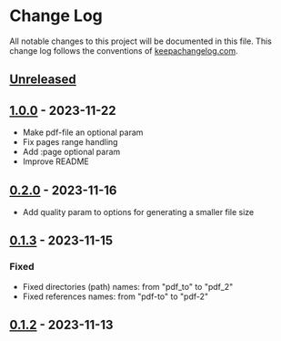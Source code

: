 # Change Log
All notable changes to this project will be documented in this file. This change log follows the conventions of [keepachangelog.com](http://keepachangelog.com/).

## [Unreleased]

## [1.0.0] - 2023-11-22
- Make pdf-file an optional param
- Fix pages range handling
- Add :page optional param
- Improve README

## [0.2.0] - 2023-11-16
- Add quality param to options for generating a smaller file size

## [0.1.3] - 2023-11-15
### Fixed
- Fixed directories (path) names: from "pdf_to" to "pdf_2"
- Fixed references names: from "pdf-to" to "pdf-2"

## [0.1.2] - 2023-11-13

[Unreleased]: https://github.com/roboli/pdf-2-images/compare/0.2.0...HEAD
[1.0.0]: https://github.com/roboli/pdf-2-images/compare/0.2.0...1.0.0
[0.2.0]: https://github.com/roboli/pdf-2-images/compare/0.1.3...0.2.0
[0.1.3]: https://github.com/roboli/pdf-2-images/compare/0.1.2...0.1.3
[0.1.2]: https://github.com/roboli/pdf-2-images/releases/tag/0.1.2
